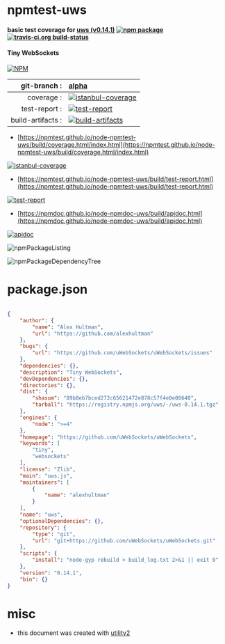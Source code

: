 # npmtest-uws

#### basic test coverage for  [uws (v0.14.1)](https://github.com/uWebSockets/uWebSockets)  [![npm package](https://img.shields.io/npm/v/npmtest-uws.svg?style=flat-square)](https://www.npmjs.org/package/npmtest-uws) [![travis-ci.org build-status](https://api.travis-ci.org/npmtest/node-npmtest-uws.svg)](https://travis-ci.org/npmtest/node-npmtest-uws)

#### Tiny WebSockets

[![NPM](https://nodei.co/npm/uws.png?downloads=true&downloadRank=true&stars=true)](https://www.npmjs.com/package/uws)

| git-branch : | [alpha](https://github.com/npmtest/node-npmtest-uws/tree/alpha)|
|--:|:--|
| coverage : | [![istanbul-coverage](https://npmtest.github.io/node-npmtest-uws/build/coverage.badge.svg)](https://npmtest.github.io/node-npmtest-uws/build/coverage.html/index.html)|
| test-report : | [![test-report](https://npmtest.github.io/node-npmtest-uws/build/test-report.badge.svg)](https://npmtest.github.io/node-npmtest-uws/build/test-report.html)|
| build-artifacts : | [![build-artifacts](https://npmtest.github.io/node-npmtest-uws/glyphicons_144_folder_open.png)](https://github.com/npmtest/node-npmtest-uws/tree/gh-pages/build)|

- [https://npmtest.github.io/node-npmtest-uws/build/coverage.html/index.html](https://npmtest.github.io/node-npmtest-uws/build/coverage.html/index.html)

[![istanbul-coverage](https://npmtest.github.io/node-npmtest-uws/build/screenCapture.buildCi.browser.%252Ftmp%252Fbuild%252Fcoverage.lib.html.png)](https://npmtest.github.io/node-npmtest-uws/build/coverage.html/index.html)

- [https://npmtest.github.io/node-npmtest-uws/build/test-report.html](https://npmtest.github.io/node-npmtest-uws/build/test-report.html)

[![test-report](https://npmtest.github.io/node-npmtest-uws/build/screenCapture.buildCi.browser.%252Ftmp%252Fbuild%252Ftest-report.html.png)](https://npmtest.github.io/node-npmtest-uws/build/test-report.html)

- [https://npmdoc.github.io/node-npmdoc-uws/build/apidoc.html](https://npmdoc.github.io/node-npmdoc-uws/build/apidoc.html)

[![apidoc](https://npmdoc.github.io/node-npmdoc-uws/build/screenCapture.buildCi.browser.%252Ftmp%252Fbuild%252Fapidoc.html.png)](https://npmdoc.github.io/node-npmdoc-uws/build/apidoc.html)

![npmPackageListing](https://npmtest.github.io/node-npmtest-uws/build/screenCapture.npmPackageListing.svg)

![npmPackageDependencyTree](https://npmtest.github.io/node-npmtest-uws/build/screenCapture.npmPackageDependencyTree.svg)



# package.json

```json

{
    "author": {
        "name": "Alex Hultman",
        "url": "https://github.com/alexhultman"
    },
    "bugs": {
        "url": "https://github.com/uWebSockets/uWebSockets/issues"
    },
    "dependencies": {},
    "description": "Tiny WebSockets",
    "devDependencies": {},
    "directories": {},
    "dist": {
        "shasum": "89b8eb7bced272c65621472e878c57f4e0e00640",
        "tarball": "https://registry.npmjs.org/uws/-/uws-0.14.1.tgz"
    },
    "engines": {
        "node": ">=4"
    },
    "homepage": "https://github.com/uWebSockets/uWebSockets",
    "keywords": [
        "tiny",
        "websockets"
    ],
    "license": "Zlib",
    "main": "uws.js",
    "maintainers": [
        {
            "name": "alexhultman"
        }
    ],
    "name": "uws",
    "optionalDependencies": {},
    "repository": {
        "type": "git",
        "url": "git+https://github.com/uWebSockets/uWebSockets.git"
    },
    "scripts": {
        "install": "node-gyp rebuild > build_log.txt 2>&1 || exit 0"
    },
    "version": "0.14.1",
    "bin": {}
}
```



# misc
- this document was created with [utility2](https://github.com/kaizhu256/node-utility2)

